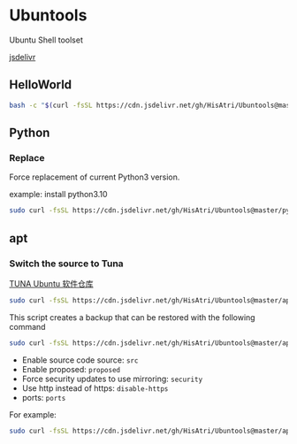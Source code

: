 # Ubuntools

Ubuntu Shell toolset

[jsdelivr](https://cdn.jsdelivr.net/gh/HisAtri/Ubuntools@master/)

## HelloWorld

```bash
bash -c "$(curl -fsSL https://cdn.jsdelivr.net/gh/HisAtri/Ubuntools@master/HelloWorld/helloworld.sh)"
```

## Python

### Replace

Force replacement of current Python3 version.

example: install python3.10

```bash
sudo curl -fsSL https://cdn.jsdelivr.net/gh/HisAtri/Ubuntools@master/python/replace.sh | sudo bash -s 3.10
```

## apt

### Switch the source to Tuna

[TUNA Ubuntu 软件仓库](https://mirrors.tuna.tsinghua.edu.cn/help/ubuntu/)

```bash
sudo curl -fsSL https://cdn.jsdelivr.net/gh/HisAtri/Ubuntools@master/apt/tuna-mirror.sh | sudo bash
```

This script creates a backup that can be restored with the following command

```bash
sudo curl -fsSL https://cdn.jsdelivr.net/gh/HisAtri/Ubuntools@master/apt/tuna-mirror.sh | sudo bash -s rollback
```

- Enable source code source: `src`
- Enable proposed: `proposed`
- Force security updates to use mirroring: `security`
- Use http instead of https: `disable-https`
- ports: `ports`

For example:

```bash
sudo curl -fsSL https://cdn.jsdelivr.net/gh/HisAtri/Ubuntools@master/apt/tuna-mirror.sh | sudo bash -s src proprsed disable-https ports
```
